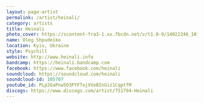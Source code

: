```yaml
---
layout: page-artist
permalink: /artist/heinali/
category: artists
title: Heinali
photo_cover: https://scontent-fra3-1.xx.fbcdn.net/v/t1.0-9/14022246_10153982526944092_338201971127736530_n.jpg?oh=30a055d5dc7c94bd56fdf2c80a36b273&oe=59BD5335
name: Oleg Shpudeiko
location: Kyiv, Ukraine
style: Psychill
website: http://www.heinali.info
bandcamp: https://heinali.bandcamp.com
facebook: https://www.facebook.com/heinali
soundcloud: https://soundcloud.com/heinali
soundcloud-id: 105707
youtube_id: PLp2GaPnw5O3PYFTojXVoBInGiz1CqptfM
discogs: https://www.discogs.com/artist/751794-Heinali
---
```


